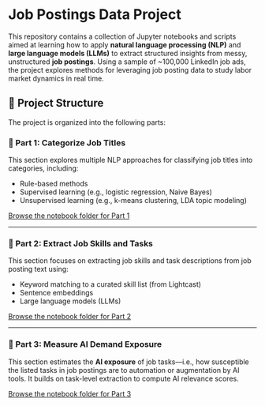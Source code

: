 # Job Postings Data Project

This repository contains a collection of Jupyter notebooks and scripts aimed at learning how to apply **natural language processing (NLP)** and **large language models (LLMs)** to extract structured insights from messy, unstructured **job postings**. Using a sample of ~100,000 LinkedIn job ads, the project explores methods for leveraging job posting data to study labor market dynamics in real time. 


## 📁 Project Structure

The project is organized into the following parts:

### 🔷 Part 1: Categorize Job Titles  
This section explores multiple NLP approaches for classifying job titles into categories, including:
- Rule-based methods
- Supervised learning (e.g., logistic regression, Naive Bayes)
- Unsupervised learning (e.g., k-means clustering, LDA topic modeling)

[Browse the notebook folder for Part 1](https://github.com/yukyungkoh/job-postings-data-project/tree/main/1_categorize-job-titles)

---

### 🔷 Part 2: Extract Job Skills and Tasks  
This section focuses on extracting job skills and task descriptions from job posting text using:
- Keyword matching to a curated skill list (from Lightcast)
- Sentence embeddings
- Large language models (LLMs)

[Browse the notebook folder for Part 2](https://github.com/yukyungkoh/job-postings-data-project/tree/main/2_extract-job-skills)

---

### 🔷 Part 3: Measure AI Demand Exposure  
This section estimates the **AI exposure** of job tasks—i.e., how susceptible the listed tasks in job postings are to automation or augmentation by AI tools. It builds on task-level extraction to compute AI relevance scores.

[Browse the notebook folder for Part 3](https://github.com/yukyungkoh/job-postings-data-project/tree/main/3_measure-AI-demand-exposure)
